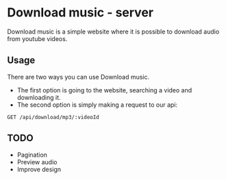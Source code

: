 # Download music - server
Download music is a simple website where it is possible to download audio from youtube videos.

## Usage
There are two ways you can use Download music. 
* The first option is going to the website, searching a video and downloading it.
* The second option is simply making a request to our api:
```
GET /api/download/mp3/:videoId
```

## TODO
* Pagination
* Preview audio
* Improve design
